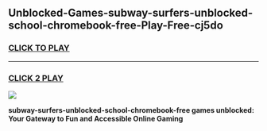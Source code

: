 
## Unblocked-Games-subway-surfers-unblocked-school-chromebook-free-Play-Free-cj5do
<h3>
<a href="https://premium76.site?title=subway-surfers-unblocked-school-chromebook-free&ref=18A1">CLICK TO PLAY</a></h3>
<hr>

<h3>
<a href="https://premium76.site?title=subway-surfers-unblocked-school-chromebook-free&ref=18A1">CLICK 2 PLAY</a>
  
</h3>

<a href="https://premium76.site?title=subway-surfers-unblocked-school-chromebook-free&ref=18A1"><img src="https://clearcache.store/games.png"></a>


**subway-surfers-unblocked-school-chromebook-free games unblocked: Your Gateway to Fun and Accessible Online Gaming**
